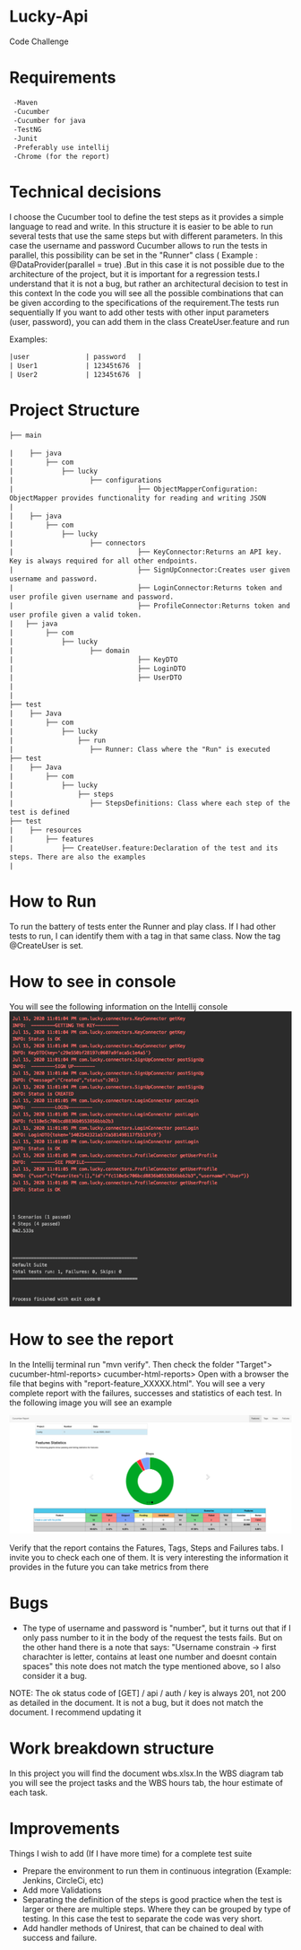 # Lucky-Api
Code Challenge 

# Requirements
     -Maven
     -Cucumber
     -Cucumber for java
     -TestNG
     -Junit
     -Preferably use intellij
     -Chrome (for the report)
     
# Technical decisions
I choose the Cucumber tool to define the test steps as it provides a simple language to read and write.
In this structure it is easier to be able to run several tests that use the same steps but with different parameters. In this case the username and password 
Cucumber allows to run the tests in parallel, this possibility can be set in the "Runner" class ( Example : @DataProvider(parallel = true) .But in this case it is not possible due to the architecture of the project, but it is important for a regression tests.I understand that it is not a bug, but rather an architectural decision to test in this context
In the code you will see all the possible combinations that can be given according to the specifications of the requirement.The tests run sequentially
If you want to add other tests with other input parameters (user, password), you can add them in the class CreateUser.feature and run

Examples:

    |user              | password   |
    | User1            | 12345t676  |
    | User2            | 12345t676  |  


# Project Structure
    ├── main
    
    |    ├── java
    |        ├── com
    |            ├── lucky                       
    |                   ├── configurations  
    |                               ├── ObjectMapperConfiguration: ObjectMapper provides functionality for reading and writing JSON
    |                            
    |    ├── java
    |        ├── com
    |            ├── lucky                       
    |                   ├── connectors  
    |                               ├── KeyConnector:Returns an API key. Key is always required for all other endpoints.
    |                               ├── SignUpConnector:Creates user given username and password.
    |                               ├── LoginConnector:Returns token and user profile given username and password.
    |                               ├── ProfileConnector:Returns token and user profile given a valid token.
    |   ├── java
    |        ├── com
    |            ├── lucky                       
    |                   ├── domain  
    |                               ├── KeyDTO 
    |                               ├── LoginDTO
    |                               ├── UserDTO
    |                            
    |
    ├── test 
    |    ├── Java
    |        ├── com
    |            ├── lucky
    |                ├── run
    |                   ├── Runner: Class where the "Run" is executed
    ├── test 
    |    ├── Java
    |        ├── com
    |            ├── lucky
    |                ├── steps
    |                   ├── StepsDefinitions: Class where each step of the test is defined
    ├── test 
    |    ├── resources
    |        ├── features
    |            ├── CreateUser.feature:Declaration of the test and its steps. There are also the examples
    |          
# How to Run
To run the battery of tests enter the Runner and play class. If I had other tests to run, I can identify them with a tag in that same class. Now the tag @CreateUser is set.

# How to see in console
You will see the following information on the Intellij console
![image](/consoleInformation.jpg?raw=true)

# How to see the report
In the Intellij terminal run "mvn verify". Then check the folder "Target"> cucumber-html-reports> cucumber-html-reports> Open with a browser the file that begins with "report-feature_XXXXX.html". You will see a very complete report with the failures, successes and statistics of each test. In the following image you will see an example

![image](/report.jpg?raw=true)

Verify that the report contains the Fatures, Tags, Steps and Failures tabs. I invite you to check each one of them. It is very interesting the information it provides in the future you can take metrics from there

# Bugs
- The type of username and password is "number", but it turns out that if I only pass number to it in the body of the request the tests fails. But on the other hand there is a note that says:
"Username constrain -> first charachter is letter, contains at least one number and doesnt contain spaces" this note does not match the type mentioned above, so I also consider it a bug.
 
 NOTE: The ok status code of [GET] / api / auth / key is always 201, not 200 as detailed in the document. It is not a bug, but it does not match the document. I recommend updating it

# Work breakdown structure
In this project you will find the document wbs.xlsx.In the WBS diagram tab you will see the project tasks and the WBS hours tab, the hour estimate of each task.

# Improvements
Things I wish to add (If I have more time) for a complete test suite
- Prepare the environment to run them in continuous integration (Example: Jenkins, CircleCi, etc)
- Add more Validations
- Separating the definition of the steps is good practice when the test is larger or there are multiple steps. Where they can be grouped by type of testing.  In this case the test to separate the code was very short.
- Add handler methods of Unirest, that can be chained to deal with success and failure.








    
